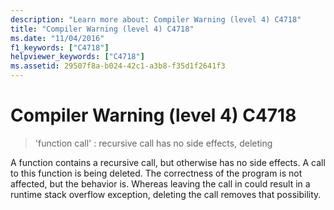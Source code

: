 ```yaml
---
description: "Learn more about: Compiler Warning (level 4) C4718"
title: "Compiler Warning (level 4) C4718"
ms.date: "11/04/2016"
f1_keywords: ["C4718"]
helpviewer_keywords: ["C4718"]
ms.assetid: 29507f8a-b024-42c1-a3b8-f35d1f2641f3
---
```

# Compiler Warning (level 4) C4718

> 'function call' : recursive call has no side effects, deleting

A function contains a recursive call, but otherwise has no side effects. A call to this function is being deleted. The correctness of the program is not affected, but the behavior is. Whereas leaving the call in could result in a runtime stack overflow exception, deleting the call removes that possibility.
